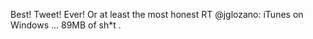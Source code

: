 <!--
id: 242089327
link: http://kevinisom.info/post/242089327/best-tweet-ever-or-at-least-the-most-honest-rt
slug: best-tweet-ever-or-at-least-the-most-honest-rt
date: Fri Nov 13 2009 15:11:54 GMT+1300 (NZDT)
raw: {"blog_name":"kevinisom","id":242089327,"post_url":"http://kevinisom.info/post/242089327/best-tweet-ever-or-at-least-the-most-honest-rt","slug":"best-tweet-ever-or-at-least-the-most-honest-rt","type":"text","date":"2009-11-13 02:11:54 GMT","timestamp":1258078314,"state":"published","format":"html","reblog_key":"eYITy01j","tags":[],"short_url":"http://tmblr.co/Zw68YyERVrl","highlighted":[],"feed_item":"http://twitter.com/kev_nz/statuses/5666299968","from_feed_id":"650289","note_count":0,"title":null,"body":"<p>Best! Tweet! Ever! Or at least the most honest RT @jglozano: iTunes on Windows &#8230; 89MB of sh*t .</p>"}
publish: 2009-11-013
tags: 
title: null
-->


Best! Tweet! Ever! Or at least the most honest RT @jglozano: iTunes on
Windows … 89MB of sh\*t .


